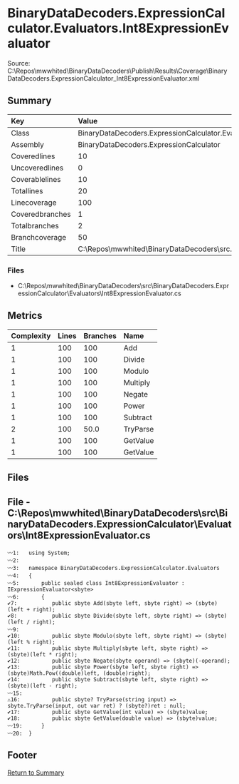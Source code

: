 ﻿
# BinaryDataDecoders.ExpressionCalculator.Evaluators.Int8ExpressionEvaluator
Source: C:\Repos\mwwhited\BinaryDataDecoders\Publish\Results\Coverage\BinaryDataDecoders.ExpressionCalculator_Int8ExpressionEvaluator.xml

## Summary

| Key                  | Value                                                            |
| :------------------- | :--------------------------------------------------------------- |
| Class                | BinaryDataDecoders.ExpressionCalculator.Evaluators.Int8Expre | 
| Assembly             | BinaryDataDecoders.ExpressionCalculator                      | 
| Coveredlines         | 10                                                           | 
| Uncoveredlines       | 0                                                            | 
| Coverablelines       | 10                                                           | 
| Totallines           | 20                                                           | 
| Linecoverage         | 100                                                          | 
| Coveredbranches      | 1                                                            | 
| Totalbranches        | 2                                                            | 
| Branchcoverage       | 50                                                           | 
| Title                | C:\Repos\mwwhited\BinaryDataDecoders\src\..\src\BinaryDataDe | 

### Files
 * C:\Repos\mwwhited\BinaryDataDecoders\src\BinaryDataDecoders.ExpressionCalculator\Evaluators\Int8ExpressionEvaluator.cs

## Metrics

| Complexity | Lines | Branches | Name                                          |
| :--------- | :---- | :------- | :-------------------------------------------- |
| 1          | 100   | 100      | Add | 
| 1          | 100   | 100      | Divide | 
| 1          | 100   | 100      | Modulo | 
| 1          | 100   | 100      | Multiply | 
| 1          | 100   | 100      | Negate | 
| 1          | 100   | 100      | Power | 
| 1          | 100   | 100      | Subtract | 
| 2          | 100   | 50.0     | TryParse | 
| 1          | 100   | 100      | GetValue | 
| 1          | 100   | 100      | GetValue | 
## Files

## File - C:\Repos\mwwhited\BinaryDataDecoders\src\BinaryDataDecoders.ExpressionCalculator\Evaluators\Int8ExpressionEvaluator.cs

```CSharp
〰1:   using System;
〰2:   
〰3:   namespace BinaryDataDecoders.ExpressionCalculator.Evaluators
〰4:   {
〰5:       public sealed class Int8ExpressionEvaluator : IExpressionEvaluator<sbyte>
〰6:       {
✔7:           public sbyte Add(sbyte left, sbyte right) => (sbyte)(left + right);
✔8:           public sbyte Divide(sbyte left, sbyte right) => (sbyte)(left / right);
〰9:   
✔10:          public sbyte Modulo(sbyte left, sbyte right) => (sbyte)(left % right);
✔11:          public sbyte Multiply(sbyte left, sbyte right) => (sbyte)(left * right);
✔12:          public sbyte Negate(sbyte operand) => (sbyte)(-operand);
✔13:          public sbyte Power(sbyte left, sbyte right) => (sbyte)Math.Pow((double)left, (double)right);
✔14:          public sbyte Subtract(sbyte left, sbyte right) => (sbyte)(left - right);
〰15:  
⚠16:          public sbyte? TryParse(string input) => sbyte.TryParse(input, out var ret) ? (sbyte?)ret : null;
✔17:          public sbyte GetValue(int value) => (sbyte)value;
✔18:          public sbyte GetValue(double value) => (sbyte)value;
〰19:      }
〰20:  }

```
## Footer 
[Return to Summary](Summary.md)


